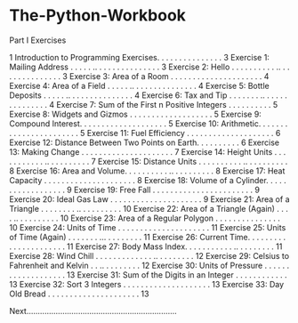 # The-Python-Workbook


Part I Exercises

1 Introduction to Programming Exercises. . . . . . . . . . . . . . . 3
Exercise 1: Mailing Address . . . . . .. . . . . . . . . . . . . . . 3
Exercise 2: Hello . . . . . . . . . . .. . . . . . . . . . . . . . . 3
Exercise 3: Area of a Room . . . . . . . . . . . . . . . . . . . . . 4
Exercise 4: Area of a Field . . . . . .. . . . . . . . . . . . . . . 4
Exercise 5: Bottle Deposits . . . . . .. . . . . . . . . . . . . . . 4
Exercise 6: Tax and Tip . . . . . . . .. . . . . . . . . . . . . . . 4
Exercise 7: Sum of the First n Positive Integers . . . . . . . . . . 5
Exercise 8: Widgets and Gizmos . . . . . . . . . . . . . . . . . . . 5
Exercise 9: Compound Interest. . . . . . . . . . . . . . . . . . . . 5
Exercise 10: Arithmetic. . . . . . . . . . . . . . . . . . . . . . . 5
Exercise 11: Fuel Efficiency . . . . . . . . . . . . . . . . . . . . 6
Exercise 12: Distance Between Two Points on Earth. . . . . . . . . . 6
Exercise 13: Making Change . . . . . . . . . . . . . . . . . . . . . 7
Exercise 14: Height Units . . . . . . . . . . . .. . . . . . . . . . 7
Exercise 15: Distance Units . . . . . . . . . . .. . . . . . . . . . 8
Exercise 16: Area and Volume. . . . . . . . . . .. . . . . . . . . . 8
Exercise 17: Heat Capacity . . . . . . . . . . . . . . . . . . . . . 8
Exercise 18: Volume of a Cylinder. . . . . . . . . . . . . . . . . . 9
Exercise 19: Free Fall . . . . . . . . . . . . . . . . . . . . . . . 9
Exercise 20: Ideal Gas Law . . . . . . . . . . . . . . . . . . . . . 9
Exercise 21: Area of a Triangle . . . . . . . . .. . . . . . . . . . 10
Exercise 22: Area of a Triangle (Again) . . . . .. . . . . . . . . . 10
Exercise 23: Area of a Regular Polygon . . . . . . . . . . . . . . . 10
Exercise 24: Units of Time . . . . . . . . . . . . . . . . . . . . . 11
Exercise 25: Units of Time (Again) . . . . . . . ... . . . . . . . . 11
Exercise 26: Current Time. . . . . . . . . . . . . . . . . . . . . . 11
Exercise 27: Body Mass Index. . . . . . . . . . . .. . . . . . . . . 11
Exercise 28: Wind Chill . . . . . . . . . . . . . .. . . . . . . . . 12
Exercise 29: Celsius to Fahrenheit and Kelvin . . .. . . . . . . . . 12
Exercise 30: Units of Pressure . . . . . . . . . . . . . . . . . . . 13
Exercise 31: Sum of the Digits in an Integer . . . . . . . . . . . . 13
Exercise 32: Sort 3 Integers . . . . . . . . . . . . . . . . . . . . 13
Exercise 33: Day Old Bread . . . . . . . . . . . . . . . . . . . . . 13

Next...................................................................
